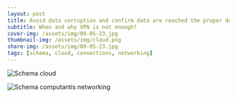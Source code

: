 ```yaml
---
layout: post
title: Avoid data corruption and confirm data are reached the proper destination.
subtitle: When and why VPN is not enough?
cover-img: /assets/img/09-05-23.jpg
thumbnail-img: /assets/img/cloud.png
share-img: /assets/img/09-05-23.jpg
tags: [schema, cloud, connections, networking]
---
```


![Schema cloud](https://github.com/bartossh/Computantis/blob/main/docs/assets/img/computantis-cloud.drawio.svg)


![Schema computantis networking](https://github.com/bartossh/Computantis/blob/main/docs/assets/img/computantis-schema.drawio.svg)